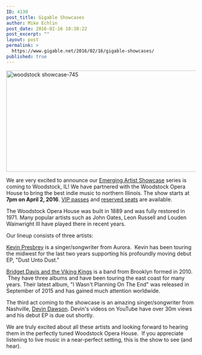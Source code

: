 ```yaml
---
ID: 4130
post_title: Gigable Showcases
author: Mike Echlin
post_date: 2016-02-16 10:38:22
post_excerpt: ""
layout: post
permalink: >
  https://www.gigable.net/2016/02/16/gigable-showcases/
published: true
---
```

<a href="https://gigable.net/wp-content/uploads/edd/2016/02/woodstock-showcase-745.jpg" rel="attachment wp-att-4069"><img class="alignleft wp-image-4069 size-full" src="https://gigable.net/wp-content/uploads/edd/2016/02/woodstock-showcase-745.jpg" alt="woodstock showcase-745" width="745" height="269" /></a>

We are very excited to announce our <a href="http://www.woodstockoperahouse.com/files/Events/PerformancePages/2016Emerging_Artist_Showcase.html" target="_blank">Emerging Artist Showcase</a> series is coming to Woodstock, IL! We have partnered with the Woodstock Opera House to bring the best indie music to northern Illinois. The show starts at <strong>7pm on April 2, 2016</strong>. <a href="https://www.gigable.net/campaigns/emerging-artist-showcase-woodstock-opera-house/" target="_blank">VIP passes</a> and <a href="http://www.woodstockoperahouse.com/files/Events/PerformancePages/2016Emerging_Artist_Showcase.html" target="_blank">reserved seats</a> are available.

The Woodstock Opera House was built in 1889 and was fully restored in 1971. Many popular artists such as John Oates, Leon Russell and Louden Wainwright III have played there in recent years.

Our lineup consists of three artists:

<a href="http://www.kevinpresbrey.com" target="_blank">Kevin Presbrey</a> is a singer/songwriter from Aurora.  Kevin has been touring the midwest for the last two years supporting his profoundly moving debut EP, "Dust Unto Dust."

<a href="http://www.bridgetdavismusic.com" target="_blank">Bridget Davis and the Viking Kings</a> is a band from Brooklyn formed in 2010.  They have three albums and have been touring the east coast for many years. Their latest album, "I Wasn't Planning On The End" was released in September of 2015 and has gained much attention worldwide.

The third act coming to the showcase is an amazing singer/songwriter from Nashville, <a href="http://www.devindawsonmusic.com/" target="_blank">Devin Dawson</a>. Devin's videos on YouTube have over 30m views and his debut EP is due out shortly.

We are truly excited about all these artists and looking forward to hearing them in the perfectly tuned Woodstock Opera House.  If you appreciate listening to live music in a near-perfect setting, this is the show to see (and hear).